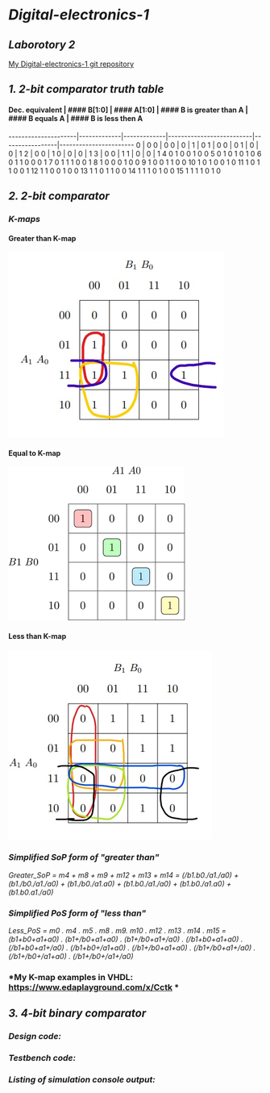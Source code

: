 # *Digital-electronics-1*

## *Laborotory 2*

[My Digital-electronics-1 git repository](https://github.com/shad0w3y3/Digital-electronics-1)

## *1. 2-bit comparator truth table*

#### Dec. equivalent | #### B[1:0] | #### A[1:0] | #### B is greater than A | #### B equals A | #### B is less then A 
---------------------|-------------|-------------|--------------------------|-----------------|-----------------------
        0            |     0 0     |      0 0    |            0             |         1       |           0
        1            |     0 0     | 	  0 1	 |            0	            |         0	      |           1
        2	         |     0 0     |   	  1 0	 |            0             |      	  0	      |           1
        3	         |     0 0	   |      1 1	 |            0	            |         0       |       	  1 
4	0 1	0 0	1	0	0
5	0 1	0 1	0	1	0
6	0 1	1 0	0	0	1
7	0 1	1 1	0	0	1
8	1 0	0 0	1	0	0
9	1 0	0 1	1	0	0
10	1 0	1 0	0	1	0
11	1 0	1 1	0	0	1
12	1 1	0 0	1	0	0
13	1 1	0 1	1	0	0
14	1 1	1 0	1	0	0
15	1 1	1 1	0	1	0


## *2. 2-bit comparator*

### *K-maps*

#### Greater than K-map

![Image](https://github.com/shad0w3y3/Digital-electronics-1/blob/main/Labs/02-logic/Pictures/greater%20than.jpg)

#### Equal to K-map

![Image](https://github.com/shad0w3y3/Digital-electronics-1/blob/main/Labs/02-logic/Pictures/ab%20equals.png)

#### Less than K-map

![Image](https://github.com/shad0w3y3/Digital-electronics-1/blob/main/Labs/02-logic/Pictures/less%20than.jpg)

### *Simplified SoP form of "greater than"*

*Greater_SoP = m4 + m8 + m9 + m12 + m13 + m14 = (/b1.b0./a1./a0) + (b1./b0./a1./a0) + (b1./b0./a1.a0) + (b1.b0./a1./a0) + (b1.b0./a1.a0) + (b1.b0.a1./a0)*


### *Simplified PoS form of "less than"*
*Less_PoS = m0 . m4 . m5 . m8 . m9. m10 . m12 . m13 . m14 . m15 = (b1+b0+a1+a0) . (b1+/b0+a1+a0) . (b1+/b0+a1+/a0) . (/b1+b0+a1+a0) . (/b1+b0+a1+/a0) . (/b1+b0+/a1+a0) . (/b1+/b0+a1+a0) . (/b1+/b0+a1+/a0) . (/b1+/b0+/a1+a0) . (/b1+/b0+/a1+/a0)*


### *My K-map examples in VHDL: https://www.edaplayground.com/x/Cctk * 

## *3. 4-bit binary comparator*

### *Design code:*







### *Testbench code:*




### *Listing of simulation console output:*